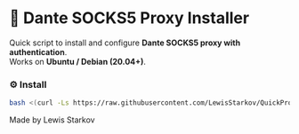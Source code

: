 # 🧱 Dante SOCKS5 Proxy Installer

Quick script to install and configure **Dante SOCKS5 proxy with authentication**.  
Works on **Ubuntu / Debian (20.04+)**.



### ⚙️ Install
```bash
bash <(curl -Ls https://raw.githubusercontent.com/LewisStarkov/QuickProxySetup/master/setup.sh)
```

Made by Lewis Starkov
